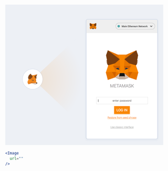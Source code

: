 <div class="examples">
  <div class="example">
    <a href="public/images/components/Image/1.png">
      <img src="public/images/components/Image/1.png" alt="Image 1" />
    </a>
  </div>
</div>

```jsx
<Image
  url=""
/>
```

